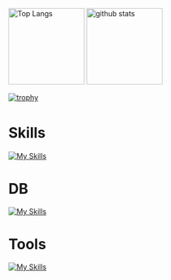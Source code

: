 <p align="left"> 
  <img alt="Top Langs" height="150px" src="https://github-readme-stats.vercel.app/api/top-langs/?username=kai-0307&layout=compact&count_private=true&show_icons=true&theme=tokyonight" />
  <img alt="github stats" height="150px" src="https://github-readme-stats.vercel.app/api?username=kai-0307&count_private=true&show_icons=true&show_icons=true&theme=tokyonight" />
</p>


[![trophy](https://github-profile-trophy.vercel.app/?username=kai-0307&theme=tokyonight&column=7
)](https://github.com/ryo-ma/github-profile-trophy)

# Skills　
[![My Skills](https://skillicons.dev/icons?i=go,rails)](https://skillicons.dev)

# DB
[![My Skills](https://skillicons.dev/icons?i=mysql,pg)](https://skillicons.dev)


# Tools
[![My Skills](https://skillicons.dev/icons?i=docker,github,postman,vscode,graphql,discord)](https://skillicons.dev)
